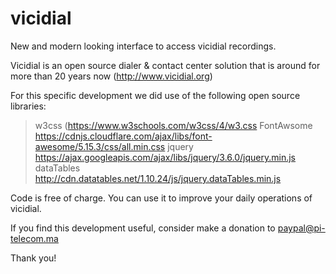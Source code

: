 # vicidial

New and modern looking interface to access vicidial recordings.

Vicidial is an open source dialer & contact center solution that is around for more than 20 years now (http://www.vicidial.org)

For this specific development we did use of the following open source libraries:
> w3css (https://www.w3schools.com/w3css/4/w3.css
> FontAwsome https://cdnjs.cloudflare.com/ajax/libs/font-awesome/5.15.3/css/all.min.css
> jquery https://ajax.googleapis.com/ajax/libs/jquery/3.6.0/jquery.min.js
> dataTables http://cdn.datatables.net/1.10.24/js/jquery.dataTables.min.js

Code is free of charge. You can use it to improve your daily operations of vicidial.

If you find this development useful, consider make a donation to paypal@pi-telecom.ma

Thank you!
